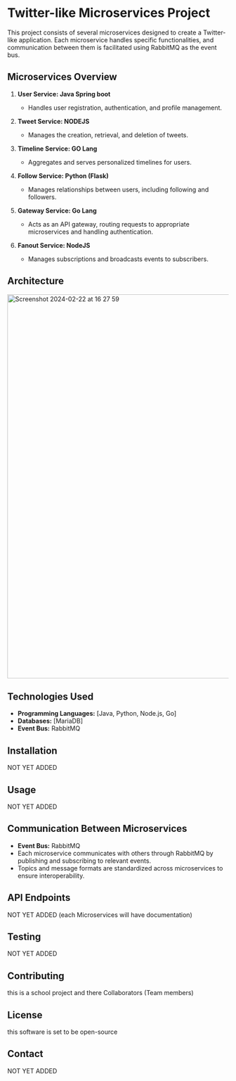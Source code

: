 # Twitter-like Microservices Project

This project consists of several microservices designed to create a Twitter-like application. Each microservice handles specific functionalities, and communication between them is facilitated using RabbitMQ as the event bus.

## Microservices Overview

1. **User Service: Java Spring boot**
   - Handles user registration, authentication, and profile management.

2. **Tweet Service: NODEJS**
   - Manages the creation, retrieval, and deletion of tweets.

3. **Timeline Service: GO Lang**
   - Aggregates and serves personalized timelines for users.

4. **Follow Service: Python (Flask)**
   - Manages relationships between users, including following and followers.

5. **Gateway Service: Go Lang**
   - Acts as an API gateway, routing requests to appropriate microservices and handling authentication.

6. **Fanout Service: NodeJS**
   - Manages subscriptions and broadcasts events to subscribers.

## Architecture
<img width="873" alt="Screenshot 2024-02-22 at 16 27 59" src="https://github.com/ahmedjanwar/Twitter-backend/assets/57673382/5e8ba70c-c311-4f33-961e-2a23875286c0">

## Technologies Used

- **Programming Languages:** [Java, Python, Node.js, Go]
- **Databases:** [MariaDB]
- **Event Bus:** RabbitMQ

## Installation

NOT YET ADDED

## Usage

NOT YET ADDED

## Communication Between Microservices

- **Event Bus:** RabbitMQ
- Each microservice communicates with others through RabbitMQ by publishing and subscribing to relevant events.
- Topics and message formats are standardized across microservices to ensure interoperability.

## API Endpoints

NOT YET ADDED (each Microservices will have documentation)

## Testing

NOT YET ADDED

## Contributing

this is a school project and there Collaborators (Team members)

## License

this software is set to be open-source

## Contact

NOT YET ADDED
